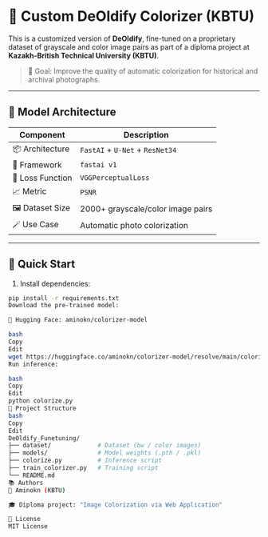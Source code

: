 # 🎨 Custom DeOldify Colorizer (KBTU)

This is a customized version of **DeOldify**, fine-tuned on a proprietary dataset of grayscale and color image pairs as part of a diploma project at **Kazakh-British Technical University (KBTU)**.

> 🎯 Goal: Improve the quality of automatic colorization for historical and archival photographs.
---

## 🧠 Model Architecture

| Component         | Description                        |
|------------------ |------------------------------------|
| 📦 Architecture   | `FastAI` + `U-Net` + `ResNet34`    |
| 🧠 Framework      | `fastai v1`                        |
| 🎯 Loss Function  | `VGGPerceptualLoss`                |
| 📈 Metric         | `PSNR`                             |
| 🖼 Dataset Size   | 2000+ grayscale/color image pairs  |
| 🪄 Use Case       | Automatic photo colorization       |

---

## 🚀 Quick Start

1. Install dependencies:

```bash
pip install -r requirements.txt
Download the pre-trained model:

🔗 Hugging Face: aminokn/colorizer-model

bash
Copy
Edit
wget https://huggingface.co/aminokn/colorizer-model/resolve/main/colorizer-v2.pkl -P ./models/
Run inference:

bash
Copy
Edit
python colorize.py
📁 Project Structure
bash
Copy
Edit
DeOldify_Funetuning/
├── dataset/             # Dataset (bw / color images)
├── models/              # Model weights (.pth / .pkl)
├── colorize.py          # Inference script
├── train_colorizer.py   # Training script
└── README.md
📚 Authors
🧑 Aminokn (KBTU)

🎓 Diploma project: "Image Colorization via Web Application"

📝 License
MIT License
